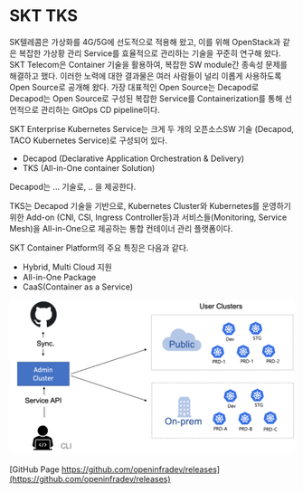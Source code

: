 
# SKT TKS

SK텔레콤은 가상화를 4G/5G에 선도적으로 적용해 왔고, 이를 위해 OpenStack과 같은 복잡한 가상황 관리 Service를 효율적으로 관리하는 기술을 꾸준히 연구해 왔다. SKT Telecom은 Container 기술을 활용하여, 복잡한 SW module간 종속성 문제를 해결하고 했다. 이러한 노력에 대한 결과물은 여러 사람들이 널리 이롭게 사용하도록 Open Source로 공개해 왔다.
가장 대표적인 Open Source는 Decapod로 Decapod는 Open Source로 구성된 복잡한 Service를 Containerization를 통해 선언적으로 관리하는 GitOps CD pipeline이다.

SKT Enterprise Kubernetes Service는 크게 두 개의 오픈소스SW 기술 (Decapod, TACO Kubernetes Service)로 구성되어 있다.

- Decapod (Declarative Application Orchestration & Delivery)
- TKS (All-in-One container Solution)

Decapod는 ... 기술로, .. 을 제공한다.

TKS는 Decapod 기술을 기반으로, Kubernetes Cluster와 Kubernetes를 운영하기 위한 Add-on (CNI, CSI, Ingress Controller등)과 서비스들(Monitoring, Service Mesh)을 All-in-One으로 제공하는 통합 컨테이너 관리 플랫폼이다.

SKT Container Platform의 주요 특징은 다음과 같다.    

- Hybrid, Multi Cloud 지원
-  All-in-One Package
- CaaS(Container as a Service)

![TKS](./assets/images/tksre21arch.png)

[GitHub Page https://github.com/openinfradev/releases](https://github.com/openinfradev/releases)


